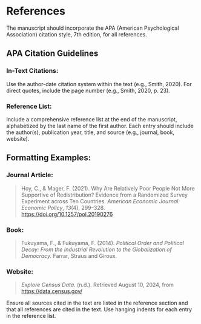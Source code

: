 # References

The manuscript should incorporate the APA (American Psychological Association) citation style, 7th edition, for all references. 

## APA Citation Guidelines

### In-Text Citations: 
Use the author-date citation system within the text (e.g., Smith, 2020). For direct quotes, include the page number (e.g., Smith, 2020, p. 23).

### Reference List: 
Include a comprehensive reference list at the end of the manuscript, alphabetized by the last name of the first author. Each entry should include the author(s), publication year, title, and source (e.g., journal, book, website).

## Formatting Examples:

### Journal Article: 

> Hoy, C., & Mager, F. (2021). Why Are Relatively Poor People Not More Supportive of Redistribution? Evidence from a Randomized Survey Experiment across Ten Countries. *American Economic Journal: Economic Policy*, *13*(4), 299–328. https://doi.org/10.1257/pol.20190276

### Book: 

> Fukuyama, F., & Fukuyama, F. (2014). *Political Order and Political Decay: From the Industrial Revolution to the Globalization of Democracy.* Farrar, Straus and Giroux.

### Website: 

> *Explore Census Data.* (n.d.). Retrieved August 10, 2024, from https://data.census.gov/

Ensure all sources cited in the text are listed in the reference section and that all references are cited in the text. Use hanging indents for each entry in the reference list.
